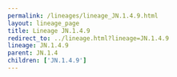 ```yaml
---
permalink: /lineages/lineage_JN.1.4.9.html
layout: lineage_page
title: Lineage JN.1.4.9
redirect_to: ../lineage.html?lineage=JN.1.4.9
lineage: JN.1.4.9
parent: JN.1.4
children: ['JN.1.4.9']
---
```


